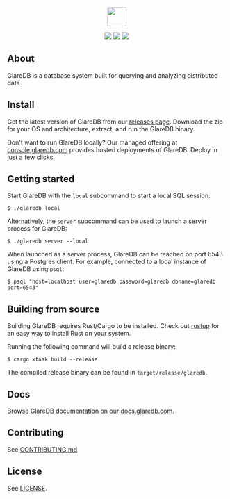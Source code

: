<div align="center">
  <img src="https://docs.glaredb.com/assets/logo.svg" height="44">
</div>

<!-- Adds some spacing between logo and badges. -->
<p></p>

<div align="center">
<a href="https://docs.glaredb.com"><img src="https://img.shields.io/static/v1?label=docs&message=GlareDB%20Reference&color=55A39B&style=flat-square"></img></a>
<a href="https://github.com/GlareDB/glaredb/releases"><img src="https://img.shields.io/github/v/release/glaredb/glaredb?display_name=tag&style=flat-square"></img></a>
<a href="https://twitter.com/glaredb"><img src="https://img.shields.io/twitter/follow/glaredb?color=blue&logo=twitter&style=flat-square"></img></a>
</div>

## About

GlareDB is a database system built for querying and analyzing distributed data.

## Install

Get the latest version of GlareDB from our [releases page](https://github.com/GlareDB/glaredb/releases). Download the zip
for your OS and architecture, extract, and run the GlareDB binary.

Don't want to run GlareDB locally? Our managed offering at
[console.glaredb.com](https://console.glaredb.com) provides hosted deployments of GlareDB. Deploy in just
a few clicks.

## Getting started

Start GlareDB with the `local` subcommand to start a local SQL session:

```shell
$ ./glaredb local
```

Alternatively, the `server` subcommand can be used to launch a server process
for GlareDB:

```shell
$ ./glaredb server --local
```

When launched as a server process, GlareDB can be reached on port 6543 using a
Postgres client. For example, connected to a local instance of GlareDB using
`psql`:

```shell
$ psql "host=localhost user=glaredb password=glaredb dbname=glaredb port=6543"
```

## Building from source

Building GlareDB requires Rust/Cargo to be installed. Check out [rustup](https://rustup.rs/) for
an easy way to install Rust on your system.

Running the following command will build a release binary:

```shell
$ cargo xtask build --release
```

The compiled release binary can be found in `target/release/glaredb`.

## Docs

Browse GlareDB documentation on our [docs.glaredb.com](https://docs.glaredb.com).

## Contributing

See [CONTRIBUTING.md](CONTRIBUTING.md)

## License

See [LICENSE](./LICENSE).

